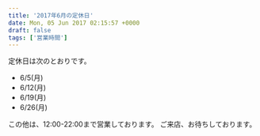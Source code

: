 ```yaml
---
title: '2017年6月の定休日'
date: Mon, 05 Jun 2017 02:15:57 +0000
draft: false
tags: ['営業時間']
---
```


定休日は次のとおりです。

*   6/5(月)
*   6/12(月)
*   6/19(月)
*   6/26(月)

この他は、12:00-22:00まで営業しております。 ご来店、お待ちしております。